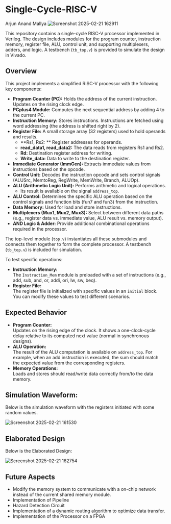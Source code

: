 # Single-Cycle-RISC-V
Arjun Anand Mallya
![Screenshot 2025-02-21 162911](https://github.com/user-attachments/assets/1913f8b8-5150-4d37-8baf-a723f94d84d3)


This repository contains a single-cycle RISC-V processor implemented in Verilog. The design includes modules for the program counter, instruction memory, register file, ALU, control unit, and supporting multiplexers, adders, and logic. A testbench (`tb_top.v`) is provided to simulate the design in Vivado.

## Overview


This project implements a simplified RISC-V processor with the following key components:

- **Program Counter (PC):** Holds the address of the current instruction. Updates on the rising clock edge.
- **PCplus4 Module:** Computes the next sequential address by adding 4 to the current PC.
- **Instruction Memory:** Stores instructions. Instructions are fetched using word addressing (the address is shifted right by 2).
- **Register File:** A small storage array (32 registers) used to hold operands and results.  
  - **Rs1, Rs2: ** Register addresses for operands.
  - **read_data1, read_data2:** The data reads from registers Rs1 and Rs2.
  - **Rd:** Destination register address for writing.
  - **Write_data:** Data to write to the destination register.
- **Immediate Generator (ImmGen):** Extracts immediate values from instructions based on the opcode.
- **Control Unit:** Decodes the instruction opcode and sets control signals (ALUSrc, MemtoReg, RegWrite, MemWrite, Branch, ALUOp).
- **ALU (Arithmetic Logic Unit):** Performs arithmetic and logical operations.  
  - Its result is available on the signal `address_top`.
- **ALU Control:** Determines the specific ALU operation based on the control signals and function bits (fun7 and fun3) from the instruction.
- **Data Memory:** Used for load and store instructions.
- **Multiplexers (Mux1, Mux2, Mux3):** Select between different data paths (e.g., register data vs. immediate value, ALU result vs. memory output).
- **AND Logic & Adder:** Provide additional combinational operations required in the processor.

The top-level module (`top.v`) instantiates all these submodules and connects them together to form the complete processor. A testbench (`tb_top.v`) is included for simulation.

To test specific operations:
- **Instruction Memory:**  
  The `Instruction_Mem` module is preloaded with a set of instructions (e.g., add, sub, and, or, addi, ori, lw, sw, beq).  
- **Register File:**  
  The register file is initialized with specific values in an `initial` block. You can modify these values to test different scenarios.

## Expected Behavior

- **Program Counter:**  
  Updates on the rising edge of the clock. It shows a one-clock-cycle delay relative to its computed next value (normal in synchronous designs).
- **ALU Operation:**  
  The result of the ALU computation is available on `address_top`. For example, when an add instruction is executed, the sum should match the expected value from the corresponding registers.
- **Memory Operations:**  
  Loads and stores should read/write data correctly from/to the data memory.
## Simulation Waveform:

Below is the simulation waveform with the registers initiated with some random values.

![Screenshot 2025-02-21 161530](https://github.com/user-attachments/assets/74c7ec23-ae3a-4bf9-ae57-f358241684ba)

## Elaborated Design

Below is the Elaborated Design:

![Screenshot 2025-02-21 162754](https://github.com/user-attachments/assets/2fdaa191-ef4e-422b-8b5f-e8a26257e591)



## Future Aspects

- Modify the memory system to communicate with a on-chip network instead of the current shared memory module.
- Implementation of Pipeline
- Hazard Detection Circuit 
- Implementation of a dynamic routing algorithm to optimize data transfer.
- Implementation of the Processor on a FPGA


